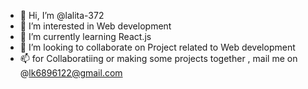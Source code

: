 - 👋 Hi, I’m @lalita-372
- 👀 I’m interested in Web development
- 🌱 I’m currently learning React.js
- 💞️ I’m looking to collaborate on Project related to Web development
- 📫 for Collaboratiing  or making some projects together , mail me on @lk6896122@gmail.com
